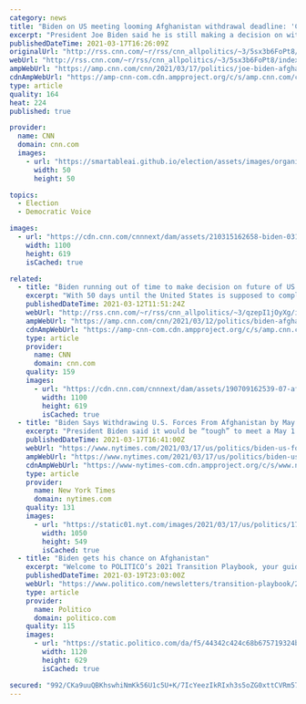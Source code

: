 ```yaml
---
category: news
title: "Biden on US meeting looming Afghanistan withdrawal deadline: 'Could happen, but it is tough'"
excerpt: "President Joe Biden said he is still making a decision on withdrawing all US troops from Afghanistan ahead of a May 1 deadline set by former President Donald Trump, saying it \"could happen, but it is tough.\"\n    \n"
publishedDateTime: 2021-03-17T16:26:09Z
originalUrl: "http://rss.cnn.com/~r/rss/cnn_allpolitics/~3/5sx3b6FoPt8/index.html"
webUrl: "http://rss.cnn.com/~r/rss/cnn_allpolitics/~3/5sx3b6FoPt8/index.html"
ampWebUrl: "https://amp.cnn.com/cnn/2021/03/17/politics/joe-biden-afghanistan-withdrawal-deadline/index.html"
cdnAmpWebUrl: "https://amp-cnn-com.cdn.ampproject.org/c/s/amp.cnn.com/cnn/2021/03/17/politics/joe-biden-afghanistan-withdrawal-deadline/index.html"
type: article
quality: 164
heat: 224
published: true

provider:
  name: CNN
  domain: cnn.com
  images:
    - url: "https://smartableai.github.io/election/assets/images/organizations/cnn.com-50x50.jpg"
      width: 50
      height: 50

topics:
  - Election
  - Democratic Voice

images:
  - url: "https://cdn.cnn.com/cnnnext/dam/assets/210315162658-biden-0315-super-tease.jpg"
    width: 1100
    height: 619
    isCached: true

related:
  - title: "Biden running out of time to make decision on future of US mission in Afghanistan as situation worsens"
    excerpt: "With 50 days until the United States is supposed to complete a total withdrawal of troops and personnel from Afghanistan -- a move that a Pentagon report stated could be devastating to \"the survival of the Afghan state as we know it\" -- the Biden administration is running out of time to decide on a way"
    publishedDateTime: 2021-03-12T11:51:24Z
    webUrl: "http://rss.cnn.com/~r/rss/cnn_allpolitics/~3/qzepI1jOyXg/index.html"
    ampWebUrl: "https://amp.cnn.com/cnn/2021/03/12/politics/biden-afghanistan-time-running-out/index.html"
    cdnAmpWebUrl: "https://amp-cnn-com.cdn.ampproject.org/c/s/amp.cnn.com/cnn/2021/03/12/politics/biden-afghanistan-time-running-out/index.html"
    type: article
    provider:
      name: CNN
      domain: cnn.com
    quality: 159
    images:
      - url: "https://cdn.cnn.com/cnnnext/dam/assets/190709162539-07-afghanistan-analysis-file-us-troops-super-tease.jpg"
        width: 1100
        height: 619
        isCached: true
  - title: "Biden Says Withdrawing U.S. Forces From Afghanistan by May Deadline Is ‘Tough’"
    excerpt: "President Biden said it would be “tough” to meet a May 1 deadline to withdraw all remaining U.S. troops from Afghanistan, publicly indicating for the first time that he could extend the American troop presence there."
    publishedDateTime: 2021-03-17T16:41:00Z
    webUrl: "https://www.nytimes.com/2021/03/17/us/politics/biden-us-forces-afghanistan-may.html"
    ampWebUrl: "https://www.nytimes.com/2021/03/17/us/politics/biden-us-forces-afghanistan-may.amp.html"
    cdnAmpWebUrl: "https://www-nytimes-com.cdn.ampproject.org/c/s/www.nytimes.com/2021/03/17/us/politics/biden-us-forces-afghanistan-may.amp.html"
    type: article
    provider:
      name: New York Times
      domain: nytimes.com
    quality: 131
    images:
      - url: "https://static01.nyt.com/images/2021/03/17/us/politics/17dc-usafghan/17dc-usafghan-facebookJumbo.jpg"
        width: 1050
        height: 549
        isCached: true
  - title: "Biden gets his chance on Afghanistan"
    excerpt: "Welcome to POLITICO’s 2021 Transition Playbook, your guide to the first 100 days of the Biden administration. JOE BIDEN wanted out of Afghanistan. In"
    publishedDateTime: 2021-03-19T23:03:00Z
    webUrl: "https://www.politico.com/newsletters/transition-playbook/2021/03/19/biden-gets-his-chance-on-afghanistan-492182"
    type: article
    provider:
      name: Politico
      domain: politico.com
    quality: 115
    images:
      - url: "https://static.politico.com/da/f5/44342c424c68b675719324b1106b/politico.jpg"
        width: 1120
        height: 629
        isCached: true

secured: "992/CKa9uuQBKhswhiNmKk56U1c5U+K/7IcYeezIkRIxh3s5oZG0xttCVRm57ch2cUov1Lcl28suob1Jd1PVr/JMj312ldklQ0qUh8tIa1B7wXTqeScM2VyW4j685Q21hhVeuxBkjFXaeWfIY3hYwHZ5jpP08N5vUggrUsATLTHDa6XwVRsGLOH3e4tHoidxITR8rYo65XXypkgbegqBh/ZFN3mwPXRCobCNgjctlG1wChslaaskp6asQJplCYhaZRCoY0LDq2m1pf/whZioOJGXJGDz1A6j4flDTwlremTmOBY201oqfmp9OmdWLugduMlAMk3SE9m0sjydBONzU7+eTmtrqRakU0SghP6Ik38=;2I1P9MdIsCB/oaIDbRSvnA=="
---
```


